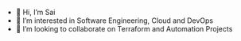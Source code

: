 * 👋 Hi, I’m Sai
* 👀 I’m interested in Software Engineering, Cloud and DevOps
* 👯 I’m looking to collaborate on Terraform and Automation Projects
